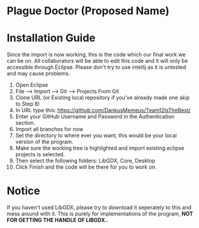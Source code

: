 # Plague Doctor (Proposed Name)

# Installation Guide
Since the import is now working, this is the code which our final work we can be on. All collaborators will be able to edit this code and it will only be accessible through Eclipse. Please don't try to use intellij as it is untested and may cause problems.
1. Open Eclipse
2. File --> Import --> Git --> Projects From Git
3. Clone URL (or Existing local repository if you've already made one skip to Step 8)
4. In URL type this: https://github.com/DankusMemeus/Team12IsTheBest/
5. Enter your GitHub Username and Password in the Authentication section.
6. Import all branches for now
7. Set the directory to where ever you want, this would be your local version of the program.
8. Make sure the working tree is highlighted and import existing eclipse projects is selected.
9. Then select the following folders: LibGDX, Core, Desktop
10. Click Finish and the code will be there for you to work on.

# Notice
If you haven't used LibGDX, please try to download it seperately to this and mess around with it. This is purely for implementations of the program, **NOT FOR GETTING THE HANDLE OF LIBGDX.**. 
